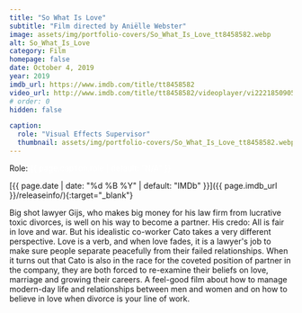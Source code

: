 ```yaml
---
title: "So What Is Love"
subtitle: "Film directed by Aniëlle Webster"
image: assets/img/portfolio-covers/So_What_Is_Love_tt8458582.webp
alt: So_What_Is_Love
category: Film
homepage: false
date: October 4, 2019
year: 2019
imdb_url: https://www.imdb.com/title/tt8458582
video_url: http://www.imdb.com/title/tt8458582/videoplayer/vi2221850905
# order: 0
hidden: false

caption:
  role: "Visual Effects Supervisor"
  thumbnail: assets/img/portfolio-covers/So_What_Is_Love_tt8458582.webp
---
```

Role: <span style="color:white">{{ page.caption.role | default: "N/A" }}</span>

[{{ page.date | date: "%d %B %Y" | default: "IMDb" }}]({{ page.imdb_url }}/releaseinfo/){:target="_blank"}

Big shot lawyer Gijs, who makes big money for his law firm from lucrative toxic divorces, is well on his way to become a partner. His credo: All is fair in love and war. But his idealistic co-worker Cato takes a very different perspective. Love is a verb, and when love fades, it is a lawyer's job to make sure people separate peacefully from their failed relationships. When it turns out that Cato is also in the race for the coveted position of partner in the company, they are both forced to re-examine their beliefs on love, marriage and growing their careers. A feel-good film about how to manage modern-day life and relationships between men and women and on how to believe in love when divorce is your line of work.
